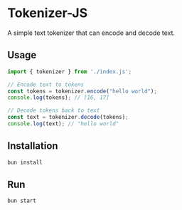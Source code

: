 # Tokenizer-JS

A simple text tokenizer that can encode and decode text.

## Usage

```typescript
import { tokenizer } from './index.js';

// Encode text to tokens
const tokens = tokenizer.encode("hello world");
console.log(tokens); // [16, 17]

// Decode tokens back to text
const text = tokenizer.decode(tokens);
console.log(text); // "hello world"
```

## Installation

```bash
bun install
```

## Run

```bash
bun start
```
